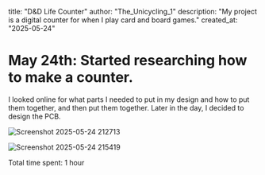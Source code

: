 title: "D&D Life Counter"
author: "The_Unicycling_1"
description: "My project is a digital counter for when I play card and board games."
created_at: "2025-05-24"
# May 24th: Started researching how to make a counter.
I looked online for what parts I needed to put in my design and how to put them together, and then put them together.
Later in the day, I decided to design the PCB.

![Screenshot 2025-05-24 212713](https://github.com/user-attachments/assets/bea6e012-b8b9-4263-9915-2085a7e1dedf)





![Screenshot 2025-05-24 215419](https://github.com/user-attachments/assets/f54e7120-8f35-466e-b130-a6c01ab78916)




Total time spent: 1 hour
